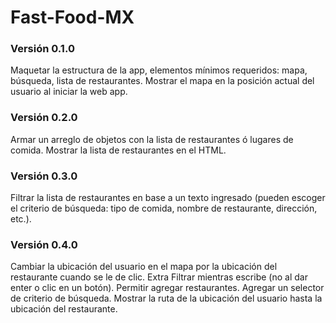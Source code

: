 # Fast-Food-MX

### Versión 0.1.0
Maquetar la estructura de la app, elementos mínimos requeridos: mapa, búsqueda, lista de restaurantes.
Mostrar el mapa en la posición actual del usuario al iniciar la web app.

### Versión 0.2.0
Armar un arreglo de objetos con la lista de restaurantes ó lugares de comida.
Mostrar la lista de restaurantes en el HTML.

### Versión 0.3.0
Filtrar la lista de restaurantes en base a un texto ingresado (pueden escoger el criterio de búsqueda: tipo de comida, nombre de restaurante, dirección, etc.).

### Versión 0.4.0
Cambiar la ubicación del usuario en el mapa por la ubicación del restaurante cuando se le de clic.
Extra
Filtrar mientras escribe (no al dar enter o clic en un botón).
Permitir agregar restaurantes.
Agregar un selector de criterio de búsqueda.
Mostrar la ruta de la ubicación del usuario hasta la ubicación del restaurante.
